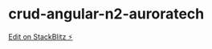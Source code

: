 # crud-angular-n2-auroratech

[Edit on StackBlitz ⚡️](https://stackblitz.com/edit/primeng-tablecrud-demo-k9ngc8)